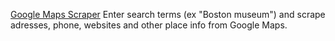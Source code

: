 
[Google Maps Scraper](https://console.apify.com/actors/nwua9Gu5YrADL7ZDj)
Enter search terms (ex "Boston museum") and scrape adresses, phone, websites and other place info from Google Maps.
